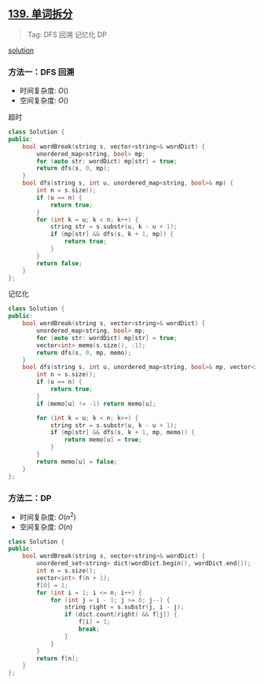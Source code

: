 ## [139. 单词拆分](https://leetcode.cn/problems/word-break/description/)

> Tag: DFS 回溯 记忆化 DP

[solution](https://leetcode.cn/problems/word-break/solutions/302779/shou-hui-tu-jie-san-chong-fang-fa-dfs-bfs-dong-tai/)

### 方法一：DFS 回溯
* 时间复杂度: ${O()}$
* 空间复杂度: ${O()}$

超时

```cpp
class Solution {
public:
    bool wordBreak(string s, vector<string>& wordDict) {
        unordered_map<string, bool> mp;
        for (auto str: wordDict) mp[str] = true;
        return dfs(s, 0, mp);
    }
    bool dfs(string s, int u, unordered_map<string, bool>& mp) {
        int n = s.size();
        if (u == n) {
            return true;
        }
        for (int k = u; k < n; k++) {
            string str = s.substr(u, k - u + 1);
            if (mp[str] && dfs(s, k + 1, mp)) {
                return true;
            }
        }
        return false;
    }
};
```

记忆化

```cpp
class Solution {
public:
    bool wordBreak(string s, vector<string>& wordDict) {
        unordered_map<string, bool> mp;
        for (auto str: wordDict) mp[str] = true;
        vector<int> memo(s.size(), -1);
        return dfs(s, 0, mp, memo);
    }
    bool dfs(string s, int u, unordered_map<string, bool>& mp, vector<int>& memo) {
        int n = s.size();
        if (u == n) {
            return true;
        }
        if (memo[u] != -1) return memo[u];

        for (int k = u; k < n; k++) {
            string str = s.substr(u, k - u + 1);
            if (mp[str] && dfs(s, k + 1, mp, memo)) {
                return memo[u] = true;
            }
        }
        return memo[u] = false;
    }
};
```

### 方法二：DP
* 时间复杂度: ${O(n^2)}$
* 空间复杂度: ${O(n)}$
```cpp
class Solution {
public:
    bool wordBreak(string s, vector<string>& wordDict) {
        unordered_set<string> dict(wordDict.begin(), wordDict.end());
        int n = s.size();
        vector<int> f(n + 1);
        f[0] = 1;
        for (int i = 1; i <= n; i++) {
            for (int j = i - 1; j >= 0; j--) {
                string right = s.substr(j, i - j);
                if (dict.count(right) && f[j]) {
                    f[i] = 1;
                    break;
                }
            }
        }
        return f[n];
    }
};
```